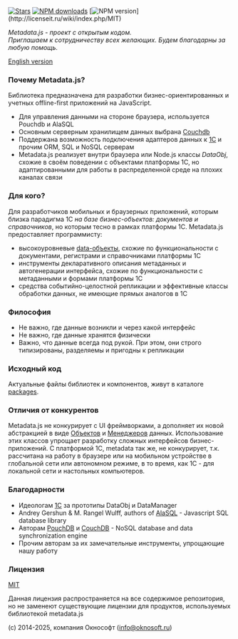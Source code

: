 [![Stars](https://img.shields.io/github/stars/oknosoft/metadata.js.svg?label=Github%20%E2%98%85&a)](https://github.com/oknosoft/metadata.js/stargazers)
[![NPM downloads](http://img.shields.io/npm/dm/metadata-js.svg?style=flat&label=npm%20downloads)](https://npmjs.org/package/metadata-js?)
[![NPM version](https://img.shields.io/npm/l/metadata-js.svg?)](http://licenseit.ru/wiki/index.php/MIT)

_Metadata.js - проект с открытым кодом.<br />Приглашаем к сотрудничеству всех желающих. Будем благодарны за любую помощь._

[English version](README.en.md)

### Почему Metadata.js?
Библиотека предназначена для разработки бизнес-ориентированных и учетных offline-first приложений на JavaScript.
- Для управления данными на стороне браузера, используется Pouchdb и AlaSQL
- Основным серверным хранилищем данных выбрана [Couchdb](https://couchdb.apache.org/)
- Поддержана возможность подключения адаптеров данных к [1С](http://v8.1c.ru/overview/Platform.htm) и прочим ORM, SQL и NoSQL серверам
- Metadata.js реализует внутри браузера или Node.js классы _DataObj_, схожие в своём поведении с объектами платформы 1С, но адаптированными для работы в распределенной среде на плохих каналах связи

### Для кого?
Для разработчиков мобильных и браузерных приложений, которым близка парадигма 1С _на базе бизнес-объектов: документов и справочников_, но которым тесно в рамках платформы 1С.
Metadata.js предоставляет программисту:
- высокоуровневые [data-объекты](http://www.oknosoft.ru/upzp/apidocs/classes/DataObj.html), схожие по функциональности с документами, регистрами и справочниками платформы 1С
- инструменты декларативного описания метаданных и автогенерации интерфейса, схожие по функциональности с метаданными и формами платформы 1С
- средства событийно-целостной репликации и эффективные классы обработки данных, не имеющие прямых аналогов в 1С

### Философия
- Не важно, где данные возникли и через какой интерфейс
- Не важно, где данные хранятся физически
- Важно, что данные всегда под рукой. При этом, они строго типизированы, разделяемы и пригодны к репликации

### Исходный код
Актуальные файлы библиотек и компонентов, живут в каталоге [packages](https://github.com/oknosoft/metadata.js/tree/v3/packages).

### Отличия от конкурентов
Metadata.js не конкурирует с UI фреймворками, а дополняет их новой абстракцией в виде [Объектов](http://www.oknosoft.ru/upzp/apidocs/classes/DataObj.html) и [Менеджеров](http://www.oknosoft.ru/upzp/apidocs/classes/DataManager.html) данных. Использование этих классов упрощает разработку сложных интерфейсов бизнес-приложений.
С платформой 1С, metadata так же, не конкурирует, т.к. рассчитана на работу в браузере или на мобильном устройстве в глобальной сети или автономном режиме, в то время, как 1С - для локальной сети и настольных компьютеров.

### Благодарности
- Идеологам [1С](https://v8.1c.ru/overview/Term_000000586.htm#06) за прототипы DataObj и DataManager
- Andrey Gershun & M. Rangel Wulff, authors of [AlaSQL](https://github.com/agershun/alasql) - Javascript SQL database library
- Авторам [PouchDB](http://pouchdb.com/) и [CouchDB](http://couchdb.apache.org/) - NoSQL database and data synchronization engine
- Прочим авторам за их замечательные инструменты, упрощающие нашу работу

### Лицензия
[MIT](LICENSE)

Данная лицензия распространяется на все содержимое репозитория, но не заменеют существующие лицензии для продуктов, используемых библиотекой metadata.js

(c) 2014-2025, компания Окнософт (info@oknosoft.ru)
